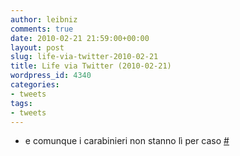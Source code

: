 ```yaml
---
author: leibniz
comments: true
date: 2010-02-21 21:59:00+00:00
layout: post
slug: life-via-twitter-2010-02-21
title: Life via Twitter (2010-02-21)
wordpress_id: 4340
categories:
- tweets
tags:
- tweets
---
```



	
  * e comunque i carabinieri non stanno lì per caso [#](http://twitter.com/leibniz/statuses/9403785519)


